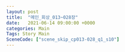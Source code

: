 ```yaml
---
layout: post
title:  "메인_회상_013~028장"
date:   2021-06-14 09:00:00 +0000
categories: Main
Tags: Story Main
SceneCode: ["scene_skip_cp013-028_q1_s10"]
---
```

